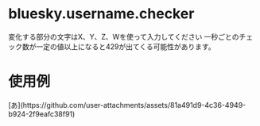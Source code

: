 <h1>bluesky.username.checker</h1>
変化する部分の文字はX、Y、Z、Wを使って入力してください
一秒ごとのチェック数が一定の値以上になると429が出てくる可能性があります。
<h1>使用例</h1>
[あ](https://github.com/user-attachments/assets/81a491d9-4c36-4949-b924-2f9eafc38f91)
